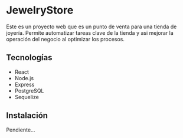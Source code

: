 # JewelryStore
Este es un proyecto web que es un punto de venta para una tienda de joyería. Permite automatizar tareas clave de la tienda y asi mejorar la operación del negocio al optimizar los procesos. 
## Tecnologías
- React
- Node.js
- Express
- PostgreSQL
- Sequelize
## Instalación
Pendiente...
